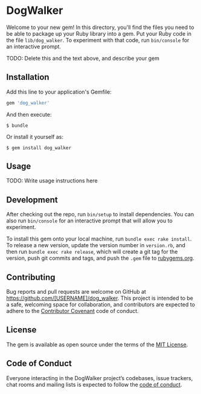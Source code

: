 # DogWalker

Welcome to your new gem! In this directory, you'll find the files you need to be able to package up your Ruby library into a gem. Put your Ruby code in the file `lib/dog_walker`. To experiment with that code, run `bin/console` for an interactive prompt.

TODO: Delete this and the text above, and describe your gem

## Installation

Add this line to your application's Gemfile:

```ruby
gem 'dog_walker'
```

And then execute:

    $ bundle

Or install it yourself as:

    $ gem install dog_walker

## Usage

TODO: Write usage instructions here

## Development

After checking out the repo, run `bin/setup` to install dependencies. You can also run `bin/console` for an interactive prompt that will allow you to experiment.

To install this gem onto your local machine, run `bundle exec rake install`. To release a new version, update the version number in `version.rb`, and then run `bundle exec rake release`, which will create a git tag for the version, push git commits and tags, and push the `.gem` file to [rubygems.org](https://rubygems.org).

## Contributing

Bug reports and pull requests are welcome on GitHub at https://github.com/[USERNAME]/dog_walker. This project is intended to be a safe, welcoming space for collaboration, and contributors are expected to adhere to the [Contributor Covenant](http://contributor-covenant.org) code of conduct.

## License

The gem is available as open source under the terms of the [MIT License](http://opensource.org/licenses/MIT).

## Code of Conduct

Everyone interacting in the DogWalker project’s codebases, issue trackers, chat rooms and mailing lists is expected to follow the [code of conduct](https://github.com/[USERNAME]/dog_walker/blob/master/CODE_OF_CONDUCT.md).
